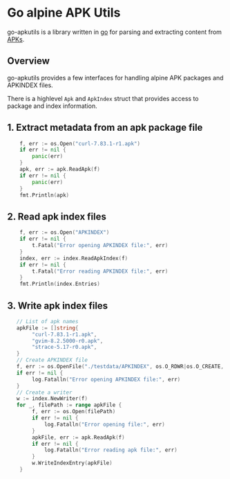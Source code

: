 # Go alpine APK Utils

go-apkutils is a library written in [go](http://golang.org) for parsing and extracting content from [APKs](https://wiki.alpinelinux.org/wiki/Package_management).

## Overview

go-apkutils provides a few interfaces for handling alpine APK packages and APKINDEX files. 

There is a highlevel `Apk` and `ApkIndex` struct that provides access to package and index information.

## 1. Extract metadata from an apk package file
```go
    f, err := os.Open("curl-7.83.1-r1.apk")
    if err != nil {
        panic(err)
    }
    apk, err := apk.ReadApk(f)
    if err != nil {
        panic(err)
    }
    fmt.Println(apk)
```

## 2. Read apk index files
```go
    f, err := os.Open("APKINDEX")
    if err != nil {
        t.Fatal("Error opening APKINDEX file:", err)
    }
    index, err := index.ReadApkIndex(f)
    if err != nil {
        t.Fatal("Error reading APKINDEX file:", err)
    }
    fmt.Println(index.Entries)
```
## 3. Write apk index files
```go
   // List of apk names
   apkFile := []string{
        "curl-7.83.1-r1.apk",
        "gvim-8.2.5000-r0.apk",
        "strace-5.17-r0.apk",
   }
   // Create APKINDEX file
   f, err := os.OpenFile("./testdata/APKINDEX", os.O_RDWR|os.O_CREATE, 0644)
   if err != nil {
        log.Fatalln("Error opening APKINDEX file:", err)
   }
   // Create a writer
   w := index.NewWriter(f)
   for _, filePath := range apkFile {
        f, err := os.Open(filePath)
        if err != nil {
            log.Fatalln("Error opening file:", err)
        }
        apkFile, err := apk.ReadApk(f)
        if err != nil {
            log.Fatalln("Error reading apk file:", err)
        }
        w.WriteIndexEntry(apkFile)
    }
```
